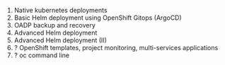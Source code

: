1. Native kubernetes deployments
2. Basic Helm deployment using OpenShift Gitops (ArgoCD)
3. OADP backup and recovery
4. Advanced Helm deployment
5. Advanced Helm deployment (II)
6. ? OpenShift templates, project monitoring, multi-services applications
7. ? oc command line

